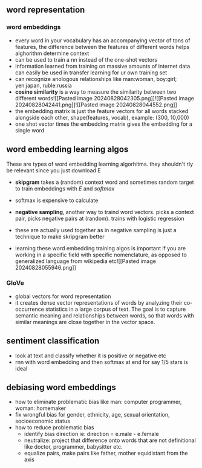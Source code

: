## word representation
### word embeddings
- every word in your vocabulary has an accompanying vector of tons of features, the difference between the features of different words helps alghorithm determine context
- can be used to train a nn instead of the one-shot vectors
- information learned from training on massive amounts of internet data can easily be used in transfer learning for ur own training set
- can recognize anologous relationships like man:woman, boy:girl; yen:japan, ruble:russia
- <b>cosine similarity</b> is a way to measure the similarity between two different words![[Pasted image 20240828042305.png]]![[Pasted image 20240828042441.png]]![[Pasted image 20240828044552.png]]
- the embedding matrix is just the feature vectors for all words stacked alongside each other, shape(features, vocab), example: (300, 10,000)
- one shot vector times the embedding matrix gives the embedding for a single word

## word embedding learning algos
 
These are types of word embedding learning algorhitms. they shouldn't rly be relevant since you just download E
- <b>skipgram</b> takes a (random) context word and sometimes random target to train embeddings with $E$ and $softmax$ 
- softmax is expensive to calculate
- <b>negative sampling</b>, another way to traind word vectors. picks a context pair, picks negative pairs at (random). trains with logistic regression
- these are actually used together as in negative sampling is just a technique to make skripgram better

- learning these word embedding training algos is important if you are working in a specific field with specific nomenclature, as opposed to generalized language from wikipedia etc![[Pasted image 20240828055946.png]]
### GloVe
- global vectors for word representation
- it creates dense vector representations of words by analyzing their co-occurrence statistics in a large corpus of text. The goal is to capture semantic meaning and relationships between words, so that words with similar meanings are close together in the vector space.
## sentiment classification
- look at text and classify whether it is positive or negative etc
- rnn with word embedding and then softmax at end for say 1/5 stars is ideal
## debiasing word embeddings
- how to eliminate problematic bias like man: computer programmer, woman: homemaker
- fix wrongful bias for gender, ethnicity, age, sexual orientation, socioeconomic status
- how to reduce problematic bias
	- identify bias direction ie: direction = e.male - e.female
	- neutralize:  project that difference onto words that are not definitional like doctor, programmer, babysitter etc.
	- equalize pairs, make pairs like father, mother equidistant from the axis